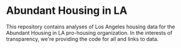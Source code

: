 # Abundant Housing in LA
This repository contains analyses of Los Angeles housing data for the Abundant Housing in LA pro-housing organization. In the interests of transparency, we're providing the code for all  and links to data.
